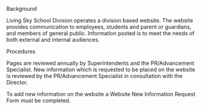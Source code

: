 Background

Living Sky School Division operates a division based website. The website provides communication to employees, students and parent or guardians, and members of general public. Information posted is to meet the needs of both external and internal audiences.  



Procedures

Pages are reviewed annually by Superintendents and the PR/Advancement Specialist.   New information which is requested to be placed on the website is reviewed by the PR/Advancement Specialist in consultation with the Director. 

To add new information on the website a Website New Information Request Form must be completed.  
